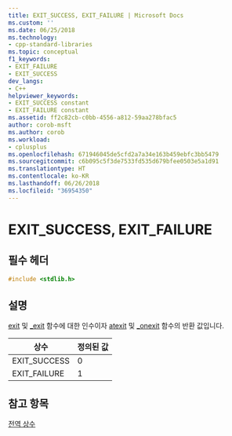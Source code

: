 ```yaml
---
title: EXIT_SUCCESS, EXIT_FAILURE | Microsoft Docs
ms.custom: ''
ms.date: 06/25/2018
ms.technology:
- cpp-standard-libraries
ms.topic: conceptual
f1_keywords:
- EXIT_FAILURE
- EXIT_SUCCESS
dev_langs:
- C++
helpviewer_keywords:
- EXIT_SUCCESS constant
- EXIT_FAILURE constant
ms.assetid: ff2c82cb-c0bb-4556-a812-59aa278bfac5
author: corob-msft
ms.author: corob
ms.workload:
- cplusplus
ms.openlocfilehash: 671946045de5cfd2a7a34e163b459ebfc3bb5479
ms.sourcegitcommit: c6b095c5f3de7533fd535d679bfee0503e5a1d91
ms.translationtype: HT
ms.contentlocale: ko-KR
ms.lasthandoff: 06/26/2018
ms.locfileid: "36954350"
---
```

# <a name="exitsuccess-exitfailure"></a>EXIT_SUCCESS, EXIT_FAILURE

## <a name="required-header"></a>필수 헤더

```c
#include <stdlib.h>
```

## <a name="remarks"></a>설명

[exit](reference/exit-exit-exit.md) 및 [_exit](reference/exit-exit-exit.md) 함수에 대한 인수이자 [atexit](reference/atexit.md) 및 [_onexit](reference/onexit-onexit-m.md) 함수의 반환 값입니다.

|상수|정의된 값|
|-|-|
|EXIT_SUCCESS|0|
|EXIT_FAILURE|1|

## <a name="see-also"></a>참고 항목

[전역 상수](../c-runtime-library/global-constants.md)
